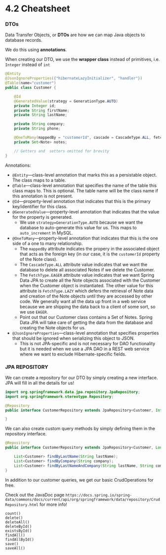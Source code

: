 # 4.2 Cheatsheet

### DTOs

Data Transfer Objects, or **DTOs** are how we can map Java objects to database records.

We do this using **annotations**.

When creating our DTO, we use the **wrapper class** instead of primitives, i.e. `Integer` instead of `int`

```java
@Entity
@JsonIgnoreProperties({"hibernateLazyInitializer", "handler"})
@Table(name="customer")
public class Customer {

    @Id
    @GeneratedValue(strategy = GenerationType.AUTO)
    private Integer id;
    private String firstName;
    private String lastName;

    private String company;
    private String phone;

    @OneToMany(mappedBy = "customerId", cascade = CascadeType.ALL, fetch = FetchType.EAGER)
    private Set<Note> notes;

    // Getters and  setters omitted for brevity
}
```

Annotations:

* ```@Entity```—class-level annotation that marks this as a persistable object. The class maps to a table.
* ```@Table```—class-level annotation that specifies the name of the table this class maps to. This is optional. The table name will be the class name if this annotation is not present.
* ```@Id```—property-level annotation that indicates that this is the primary key/identifier for this class.
* ```@GeneratedValue```—property-level annotation that indicates that the value for the property is generated.
    * We use ```strategy=GenerationType.AUTO``` because we want the database to auto-generate this value for us. This maps to ```auto_increment``` in MySQL.
* ```@OneToMany```—property-level annotation that indicates that this is the one side of a one to many relationship.
    * The ```mappedBy``` attribute indicates the propery in the associated object that acts as the foreign key (in our case, it is the ```customerId``` property of the Note class).
    * The ```CascadeType.ALL``` attribute value indicates that we want the database to delete all associated Notes if we delete the Customer.
    * The ```FetchType.EAGER``` attribute value indicates that we want Spring Data JPA to create all the Note objects associated with the Customer when the Customer object is instantiated. The other value for this attribute is ```FetchType.LAZY``` which defers the retrieval of Note data and creation of the Note objects until they are accessed by other code. We generally want all the data up front in a web service because we are shipping the data back to a client of some sort, so we use ```EAGER```.
    * Point out that our Customer class contains a Set of Notes. Spring Data JPA will take care of getting the data from the database and creating the Note objects for us.
* ```@JsonIgnoreProperties```—class-level annotation that specifies properties that should be ignored when serializing this object to JSON.
    * This is not JPA-specific and is not necessary for DAO functionality but it is needed when we use a JPA DAO in a REST web service where we want to exclude Hibernate-specific fields.


### JPA REPOSITORY

We can create a repository for our DTO by simply creating a new interface. JPA will fill in all the details for us!

```java
import org.springframework.data.jpa.repository.JpaRepository;
import org.springframework.stereotype.Repository;

@Repository
public interface CustomerRepository extends JpaRepository<Customer, Integer> {

}
```

We can also create custom query methods by simply defining them in the repository interface.

```java
@Repository
public interface CustomerRepository extends JpaRepository<Customer, Long> {

    List<Customer> findByLastName(String lastName);
    List<Customer> findByCompany(String company);
    List<Customer> findByLastNameAndCompany(String lastName, String company);
}
```

In addition to our customer queries, we get our basic CrudOperations for free.

Check out the JavaDoc page `https://docs.spring.io/spring-data/commons/docs/current/api/org/springframework/data/repository/CrudRepository.html` for more info!

```
count()
delete()
deleteAll()
deleteById()
existsById()
findAll()
findAllById()
save()
saveAll()
```